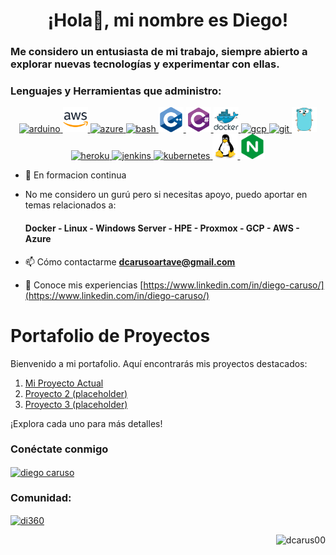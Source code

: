 <h1 align="center">¡Hola👋, mi nombre es Diego!</h1>
<h3 align="left">Me considero un entusiasta de mi trabajo, siempre abierto a explorar nuevas tecnologías y experimentar con ellas.</h3>
<h3 align="left">Lenguajes y Herramientas que administro:</h3>
<p align="center"> <a href="https://www.arduino.cc/" target="_blank" rel="noreferrer"> <img src="https://cdn.worldvectorlogo.com/logos/arduino-1.svg" alt="arduino" width="40" height="40"/> </a> <a href="https://aws.amazon.com" target="_blank" rel="noreferrer"> <img src="https://raw.githubusercontent.com/devicons/devicon/master/icons/amazonwebservices/amazonwebservices-original-wordmark.svg" alt="aws" width="40" height="40"/> </a> <a href="https://azure.microsoft.com/en-in/" target="_blank" rel="noreferrer"> <img src="https://www.vectorlogo.zone/logos/microsoft_azure/microsoft_azure-icon.svg" alt="azure" width="40" height="40"/> </a> <a href="https://www.gnu.org/software/bash/" target="_blank" rel="noreferrer"> <img src="https://www.vectorlogo.zone/logos/gnu_bash/gnu_bash-icon.svg" alt="bash" width="40" height="40"/> </a> <a href="https://www.w3schools.com/cpp/" target="_blank" rel="noreferrer"> <img src="https://raw.githubusercontent.com/devicons/devicon/master/icons/cplusplus/cplusplus-original.svg" alt="cplusplus" width="40" height="40"/> </a> <a href="https://www.w3schools.com/cs/" target="_blank" rel="noreferrer"> <img src="https://raw.githubusercontent.com/devicons/devicon/master/icons/csharp/csharp-original.svg" alt="csharp" width="40" height="40"/> </a> <a href="https://www.docker.com/" target="_blank" rel="noreferrer"> <img src="https://raw.githubusercontent.com/devicons/devicon/master/icons/docker/docker-original-wordmark.svg" alt="docker" width="40" height="40"/> </a> <a href="https://cloud.google.com" target="_blank" rel="noreferrer"> <img src="https://www.vectorlogo.zone/logos/google_cloud/google_cloud-icon.svg" alt="gcp" width="40" height="40"/> </a> <a href="https://git-scm.com/" target="_blank" rel="noreferrer"> <img src="https://www.vectorlogo.zone/logos/git-scm/git-scm-icon.svg" alt="git" width="40" height="40"/> </a> <a href="https://golang.org" target="_blank" rel="noreferrer"> <img src="https://raw.githubusercontent.com/devicons/devicon/master/icons/go/go-original.svg" alt="go" width="40" height="40"/> </a> <a href="https://heroku.com" target="_blank" rel="noreferrer"> <img src="https://www.vectorlogo.zone/logos/heroku/heroku-icon.svg" alt="heroku" width="40" height="40"/> </a> <a href="https://www.jenkins.io" target="_blank" rel="noreferrer"> <img src="https://www.vectorlogo.zone/logos/jenkins/jenkins-icon.svg" alt="jenkins" width="40" height="40"/> </a> <a href="https://kubernetes.io" target="_blank" rel="noreferrer"> <img src="https://www.vectorlogo.zone/logos/kubernetes/kubernetes-icon.svg" alt="kubernetes" width="40" height="40"/> </a> <a href="https://www.linux.org/" target="_blank" rel="noreferrer"> <img src="https://raw.githubusercontent.com/devicons/devicon/master/icons/linux/linux-original.svg" alt="linux" width="40" height="40"/> </a> <a href="https://www.nginx.com" target="_blank" rel="noreferrer"> <img src="https://raw.githubusercontent.com/devicons/devicon/master/icons/nginx/nginx-original.svg" alt="nginx" width="40" height="40"/> </a> </p>

- 🌱 En formacion continua
  
- No me considero un gurú pero si necesitas apoyo, puedo aportar en temas relacionados a:
   <h4 align="left">Docker - Linux - Windows Server - HPE - Proxmox - GCP - AWS  - Azure</h4> 

- 📫 Cómo contactarme **dcarusoartave@gmail.com**

- 📄 Conoce mis experiencias [https://www.linkedin.com/in/diego-caruso/](https://www.linkedin.com/in/diego-caruso/)

# Portafolio de Proyectos

Bienvenido a mi portafolio. Aquí encontrarás mis proyectos destacados:

1. [Mi Proyecto Actual](./mi-proyecto-actual/)
2. [Proyecto 2 (placeholder)](./proyecto2/)
3. [Proyecto 3 (placeholder)](./proyecto3/)

¡Explora cada uno para más detalles!


<h3 align="left">Conéctate conmigo</h3>
<p align="left">
<a href="https://linkedin.com/in/diego caruso" target="blank"><img align="center" src="https://raw.githubusercontent.com/rahuldkjain/github-profile-readme-generator/master/src/images/icons/Social/linked-in-alt.svg" alt="diego caruso" height="30" width="40" /></a>
</p>

<h3 align="left">Comunidad:</h3>
<p align="left">
<a href="https://discord.gg/heYZYjSQ" target="blank"><img align="center" src="https://raw.githubusercontent.com/rahuldkjain/github-profile-readme-generator/master/src/images/icons/Social/discord.svg" alt="di360" height="40" width="50" /></a>
</p>

<p align="right"> <img src="https://komarev.com/ghpvc/?username=dcarus00&label=Vistas%20de%20perfil&color=0e75b6&style=flat" alt="dcarus00" /> </p>

